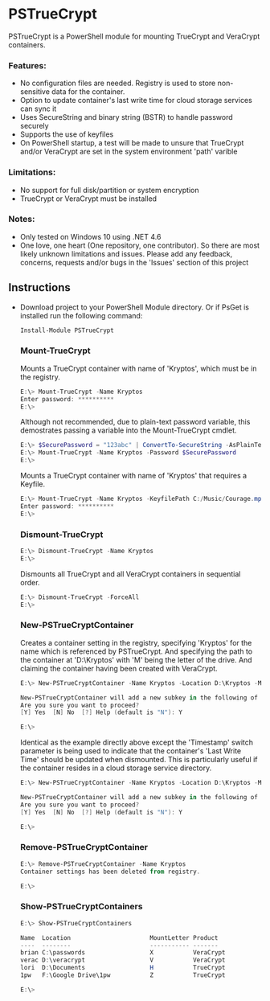 # PSTrueCrypt
PSTrueCrypt is a PowerShell module for mounting TrueCrypt and VeraCrypt containers.  

### Features:
* No configuration files are needed.  Registry is used to store non-sensitive data for the container.
* Option to update container's last write time for cloud storage services can sync it
* Uses SecureString and binary string (BSTR) to handle password securely
* Supports the use of keyfiles
* On PowerShell startup, a test will be made to unsure that TrueCrypt and/or VeraCrypt are set in the 
system environment 'path' varible 

### Limitations:
* No support for full disk/partition or system encryption
* TrueCrypt or VeraCrypt must be installed

### Notes:
* Only tested on Windows 10 using .NET 4.6
* One love, one heart (One repository, one contributor).  So there are most likely unknown limitations and issues.
Please add any feedback, concerns, requests and/or bugs in the 'Issues' section of this project

## Instructions
* Download project to your PowerShell Module directory.  Or if PsGet is installed run the following command:
	```powershell
	Install-Module PSTrueCrypt
	```

	### Mount-TrueCrypt

	Mounts a TrueCrypt container with name of 'Kryptos', which must be in the registry.
	```powershell
	E:\> Mount-TrueCrypt -Name Kryptos
	Enter password: **********
	E:\>
	```
	
	Although not recommended, due to plain-text password variable, this demostrates passing a variable into the 
	Mount-TrueCrypt cmdlet. 
	```powershell
	E:\> $SecurePassword = "123abc" | ConvertTo-SecureString -AsPlainText -Force
	E:\> Mount-TrueCrypt -Name Kryptos -Password $SecurePassword
	E:\>
	```

	Mounts a TrueCrypt container with name of 'Kryptos' that requires a Keyfile.
	```powershell
	E:\> Mount-TrueCrypt -Name Kryptos -KeyfilePath C:/Music/Courage.mp3
	Enter password: **********
	E:\>
	```

	### Dismount-TrueCrypt

	```powershell
	E:\> Dismount-TrueCrypt -Name Kryptos
	E:\>
	```

	Dismounts all TrueCrypt and all VeraCrypt containers in sequential order.
	```powershell
	E:\> Dismount-TrueCrypt -ForceAll
	E:\>
	```

	### New-PSTrueCryptContainer

	Creates a container setting in the registry, specifying 'Kryptos' for the name which is referenced by PSTrueCrypt.
	And specifying the path to the container at 'D:\Kryptos' with 'M' being the letter of the drive.  And claiming the
	container having been created with VeraCrypt.
	```powershell
	E:\> New-PSTrueCryptContainer -Name Kryptos -Location D:\Kryptos -MountLetter M -Product VeraCrypt

	New-PSTrueCryptContainer will add a new subkey in the following of your registry: HKCU:\SOFTWARE\PSTrueCrypt
	Are you sure you want to proceed?
	[Y] Yes  [N] No  [?] Help (default is "N"): Y

	E:\>
	```
	
	Identical as the example directly above except the 'Timestamp' switch parameter is being used to indicate that
	the container's 'Last Write Time' should be updated when dismounted.  This is particularly useful if the container resides
	in a cloud storage service directory.
	```powershell
	E:\> New-PSTrueCryptContainer -Name Kryptos -Location D:\Kryptos -MountLetter M -Product VeraCrypt -Timestamp

	New-PSTrueCryptContainer will add a new subkey in the following of your registry: HKCU:\SOFTWARE\PSTrueCrypt
	Are you sure you want to proceed?
	[Y] Yes  [N] No  [?] Help (default is "N"): Y

	E:\>
	```

	### Remove-PSTrueCryptContainer

	```powershell
	E:\> Remove-PSTrueCryptContainer -Name Kryptos
	Container settings has been deleted from registry.
	
	E:\>
	```

	### Show-PSTrueCryptContainers
	
	```powershell
	E:\> Show-PSTrueCryptContainers

	Name  Location                      MountLetter Product
	----  --------                      ----------- -------
	brian C:\passwords                  X           VeraCrypt
	verac D:\veracrypt                  V           VeraCrypt
	lori  D:\Documents                  H           TrueCrypt
	1pw   F:\Google Drive\1pw           Z           TrueCrypt

	E:\>
	```
